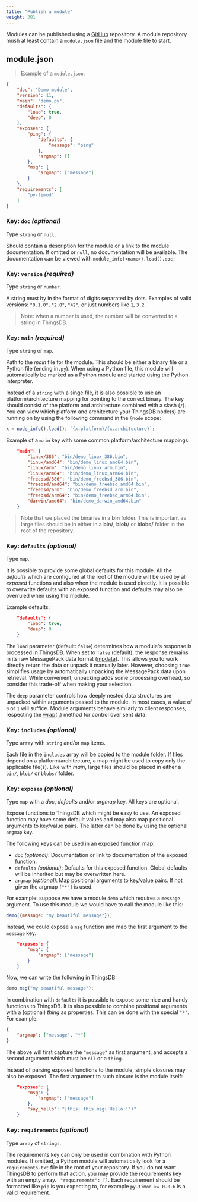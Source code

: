 ```yaml
---
title: "Publish a module"
weight: 381
---
```


Modules can be published using a [GitHub](https://github.com) repository. A module repository mush at least contain a `module.json` file and the module file to start.

## module.json

> Example of a `module.json`:

```json
{
    "doc": "Demo module",
    "version": 11,
    "main": "demo.py",
    "defaults": {
        "load": true,
        "deep": 0
    },
    "exposes": {
        "ping": {
            "defaults": {
                "message": "ping"
            },
            "argmap": []
        },
        "msg": {
            "argmap": ["message"]
        }
    },
    "requirements": [
        "py-timod"
    ]
}
```

### Key: `doc` *(optional)*

Type `string` or `null`.

Should contain a description for the module or a link to the module documentation. If omitted or `null`, no documentation will be available. The documentation can be viewed with `module_info(<name>).load().doc;`

### Key: `version` *(required)*

Type `string` or `number`.

A string must by in the format of digits separated by dots.
Examples of valid versions: `"0.1.0"`, `"2.0"`, `"42"`, or just numbers like `1`, `3.2`.

> Note: when a number is used, the number will be converted to a string in ThingsDB.

### Key: `main` *(required)*

Type `string` or `map`.

Path to the *main* file for the module. This should be either a binary file or a Python file (ending in`.py`). When using a Python file, this module will automatically be marked as a Python module and started using the Python interpreter.

Instead of a `string` with a singe file, it is also possible to use an platform/architecture mapping for pointing to the correct binary.
The key should consist of the platform and architecture combined with a slash (`/`). You can view which platform and architecture your ThingsDB node(s) are running on by using the following command in the `@node` scope:

```javascript
x = node_info().load(); `{x.platform}/{x.architecture}`;
```

Example of a `main` key with some common platform/architecture mappings:

```json
    "main": {
        "linux/386": "bin/demo_linux_386.bin",
        "linux/amd64": "bin/demo_linux_amd64.bin",
        "linux/arm": "bin/demo_linux_arm.bin",
        "linux/arm64": "bin/demo_linux_arm64.bin",
        "freebsd/386": "bin/demo_freebsd_386.bin",
        "freebsd/amd64": "bin/demo_freebsd_amd64.bin",
        "freebsd/arm": "bin/demo_freebsd_arm.bin",
        "freebsd/arm64": "bin/demo_freebsd_arm64.bin",
        "darwin/amd64": "bin/demo_darwin_amd64.bin"
    }
```

> Note that we placed the binaries in a **bin** folder. This is important as large files should be in either in a **bin/**, **blob/** or **blobs/** folder in the root of the repository.

### Key: `defaults` *(optional)*

Type `map`.

It is possible to provide some global defaults for this module. All the *defaults* which are configured at the root of the module will be used by all *exposed* functions and also when the module is used directly. It is possible to overwrite defaults with an exposed function and defaults may also be overruled when using the module.

Example defaults:

```json
    "defaults": {
        "load": true,
        "deep": 0
    }
```

The `load` parameter (default: `false`) determines how a module's response is processed in ThingsDB. When set to `false` (default), the response remains in its raw MessagePack data format ([mpdata](../../data-types/mpdata/)). This allows you to work directly return the data or unpack it manually later. However, choosing `true` simplifies usage by automatically unpacking the MessagePack data upon retrieval. While convenient, unpacking adds some processing overhead, so consider this trade-off when making your selection.

The `deep` parameter controls how deeply nested data structures are unpacked within arguments passed to the module. In most cases, a value of `0` or `1` will suffice. Module arguments behave similarly to client responses, respecting the [wrap(..)](../../data-types/thing/wrap) method for control over sent data.

### Key: `includes` *(optional)*

Type `array` with `string` and/or `map` items.

Each file in the `includes` array will be copied to the module folder. If files depend on a platform/architecture, a map might be used to copy only the applicable file(s). Like with *main*, large files should be placed in either a `bin/`, `blob/` or `blobs/` folder.

### Key: `exposes` *(optional)*

Type `map` with a *doc*, *defaults* and/or *argmap* key. All keys are optional.

Expose functions to ThingsDB which might be easy to use. An exposed function may have some default values and may also map positional arguments to key/value pairs. The latter can be done by using the optional `argmap` key.

The following keys can be used in an exposed function map:

- `doc` *(optional)*: Documentation or link to documentation of the exposed function.
- `defaults` *(optional)*: Defaults for this exposed function. Global defaults will be inherited but may be overwritten here.
- `argmap` *(optional)*: Map positional arguments to key/value pairs. If not given the argmap `["*"]` is used.

For example: suppose we have a module `demo` which requires a `message` argument. To use this module we would have to call the module like this:

```javascript
demo({message: "my beautiful message"});
```

Instead, we could expose a `msg` function and map the first argument to the `message` key.

```json
    "exposes": {
        "msg": {
            "argmap": ["message"]
        }
    }
```

Now, we can write the following in ThingsDB:

```javascript
demo.msg("my beautiful message");
```

In combination with `defaults` it is possible to expose some nice and handy functions to ThingsDB. It is also possible to combine positional arguments with a (optional) *thing* as properties. This can be done with the special `"*"`.  For example:

```json
{
    "argmap": ["message", "*"]
}
```

The above will first capture the `"message"` as first argument, and accepts a second argument which must be `nil` or a `thing`.

Instead of parsing exposed functions to the module, simple closures may also be exposed. The first argument to such closure is the module itself:

```json
    "exposes": {
        "msg": {
            "argmap": ["message"]
        },
        "say_hello": "|this| this.msg('Hello!!')"
    }
```

### Key: `requirements` *(optional)*

Type `array` of `strings`.

The requirements key can only be used in combination with Python modules. If omitted, a Python module will automatically look for a `requirements.txt` file in the root of your repository. If you do not want ThingsDB to perform that action, you may provide the requirements key with an empty array. ` "requirements": []`. Each requirement should be formatted like `pip` is you expecting to, for example `py-timod >= 0.0.6` is a valid requirement.





